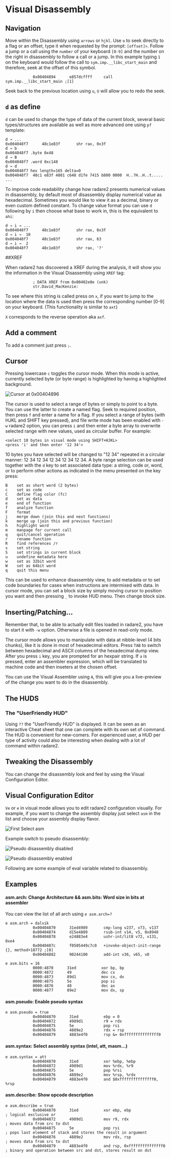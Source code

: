 # Visual Disassembly

## Navigation

Move within the Disassembly using `arrows` or `hjkl`. Use `o` to seek directly to a flag or an offset, type it when requested by the prompt: `[offset]>`.
Follow a jump or a call using the `number` of your keyboard `[0-9]` and the number on the right in disassembly to follow a call or a jump. In this example typing `1` on the keyboard would follow the call to `sym.imp.__libc_start_main` and therefore, seek at the offset of this symbol.

```
            0x00404894      e857dcffff     call sym.imp.__libc_start_main ;[1]
```
            
Seek back to the previous location using `u`, `U` will allow you to redo the seek.

## `d` as define

`d` can be used to change the type of data of the current block, several basic types/structures are available as well as more advanced one using `pf` template:

```
d → ...
0x004048f7      48c1e83f       shr rax, 0x3f                                                 
d → b
0x004048f7 .byte 0x48     
d → B
0x004048f7 .word 0xc148                                                                      
d → d
0x004048f7 hex length=165 delta=0                                                            
0x004048f7  48c1 e83f 4801 c648 d1fe 7415 b800 0000  H..?H..H..t.....                                    
...
```

To improve code readability change how radare2 presents numerical values in disassembly, by default most of disassembly display numerical value as hexadecimal. Sometimes you would like to view it as a decimal, binary or even custom defined constant. To change value format you can use `d` following by `i` then choose what base to work in, this is the equivalent to `ahi`:

```
d → i → ...
0x004048f7      48c1e83f       shr rax, 0x3f                                                 
d → i →  10
0x004048f7      48c1e83f       shr rax, 63                                                   
d → i →  2
0x004048f7      48c1e83f       shr rax, '?'
```
##XREF

When radare2 has discovered a XREF during the analysis, it will show you the information in the Visual Disassembly using `XREF` tag:

```
            ; DATA XREF from 0x00402e0e (unk)                        
            str.David_MacKenzie:       
```

To see where this string is called press on `x`, if you want to jump to the location where the data is used then press the corresponding number [0-9] on your keyboard. (This functionality is similar to `axt`)

`X` corresponds to the reverse operation aka `axf`.

## Add a comment

To add a comment just press `;`.

## Cursor

Pressing lowercase `c` toggles the cursor mode. When this mode is active, currently selected byte (or byte range) is highlighted by having a highlighted background.

![Cursor at 0x00404896](cursor.png)

The cursor is used to select a range of bytes or simply to point to a byte. You can use the latter to create a named flag. Seek to required position, then press `f` and enter a name for a flag.
If you select a range of bytes (with HJKL and SHIFT key pressed), and file write mode has been enabled with `-w` radare2 option, you can press `i` and then enter a byte array to overwrite selected range with new values, used as circular buffer. For example:

    <select 10 bytes in visual mode using SHIFT+HJKL>
    <press 'i' and then enter '12 34'>
    
10 bytes you have selected will be changed to "12 34" repeated in a circular manner: 12 34 12 34 12 34 12 34 12 34.
A byte range selection can be used together with the `d` key to set associated data type: a string, code or, word, or to perform other actions as indicated in the menu presented on the key press:

    B    set as short word (2 bytes)
    c    set as code
    C    define flag color (fc)
    d    set as data
    e    end of function
    f    analyze function
    F    format
    j    merge down (join this and next functions)
    k    merge up (join this and previous function)
    h    highlight word
    m    manpage for current call
    q    quit/cancel operation
    r    rename function
    R    find references /r
    s    set string
    S    set strings in current block
    u    undefine metadata here
    w    set as 32bit word
    W    set as 64bit word
    q    quit this menu

This can be used to enhance disassembly view, to add metadata or to set code boundaries for cases when instructions are intermixed with data.
In cursor mode, you can set a block size by simply moving cursor to position you want and then pressing `_` to invoke HUD menu. Then change block size.

## Inserting/Patching...

Remember that, to be able to actually edit files loaded in radare2, you have to start it with `-w` option. Otherwise a file is opened in read-only mode.

The cursor mode allows you to manipulate with data at nibble-level (4 bits chunks), like it is done in most of hexadecimal editors. Press `TAB` to switch between hexadecimal and ASCII columns of the hexadecimal dump view.
After you press `i` key, you are prompted for an hexpair string. If `a` is pressed, enter an assembler expression, which will be translated to machine code and then inseters at the chosen offset.

You can use the Visual Assembler using `A`, this will give you a live-preview of the change you want to do in the disassembly.

## The HUDS

### The "UserFriendly HUD"

Using `??` the "UserFriendly HUD" is displayed. It can be seen as an interactive Cheat sheet that one can complete with its own set of command. The HUD is convenient for new-comers. For experienced user, a HUD per type of activity could also be interesting when dealing with a lot of command within radare2.


## Tweaking the Disassembly

You can change the disassembly look and feel by using the Visual Configuration Editor.

## Visual Configuration Editor

`Ve` or `e` in visual mode allows you to edit radare2 configuration visually.
For example, if you want to change the assembly display just select `asm` in the list and choose your assembly display flavor.


![First Select asm](select_asm.png)


Example switch to pseudo disassembly:

![Pseudo disassembly disabled](pseudo_disable.png)


![Pseudo disassembly enabled](pseudo_enable.png)

Following are some example of eval variable related to disassembly.

## Examples

#### asm.arch: Change Architecture && asm.bits: Word size in bits at assembler

You can view the list of all arch using `e asm.arch=?`

```
e asm.arch = dalvik
            0x00404870      31ed4989       cmp-long v237, v73, v137                         
            0x00404874      d15e4889       rsub-int v14, v5, 0x8948
            0x00404878      e24883e4       ushr-int/lit8 v72, v131, 0xe4
            0x0040487c      f0505449c7c0   +invoke-object-init-range {}, method+18772 ;[0]
            0x00404882      90244100       add-int v36, v65, v0
```

```
e asm.bits = 16                                   
            0000:4870      31ed           xor bp, bp                                  
            0000:4872      49             dec cx
            0000:4873      89d1           mov cx, dx 
            0000:4875      5e             pop si
            0000:4876      48             dec ax 
            0000:4877      89e2           mov dx, sp
```



#### asm.pseudo: Enable pseudo syntax

```
e asm.pseudo = true                                   
            0x00404870      31ed           ebp = 0                              
            0x00404872      4989d1         r9 = rdx
            0x00404875      5e             pop rsi
            0x00404876      4889e2         rdx = rsp
            0x00404879      4883e4f0       rsp &= 0xfffffffffffffff0
```

#### asm.syntax: Select assembly syntax (intel, att, masm...)

```
e asm.syntax = att
            0x00404870      31ed           xor %ebp, %ebp
            0x00404872      4989d1         mov %rdx, %r9 
            0x00404875      5e             pop %rsi      
            0x00404876      4889e2         mov %rsp, %rdx
            0x00404879      4883e4f0       and $0xfffffffffffffff0, %rsp
```

#### asm.describe: Show opcode description

```
e asm.describe = true
            0x00404870      31ed           xor ebp, ebp                ; logical exclusive or
            0x00404872      4989d1         mov r9, rdx                 ; moves data from src to dst
            0x00404875      5e             pop rsi                     ; pops last element of stack and stores the result in argument
            0x00404876      4889e2         mov rdx, rsp                ; moves data from src to dst        
            0x00404879      4883e4f0       and rsp, 0xfffffffffffffff0 ; binary and operation between src and dst, stores result on dst
```


